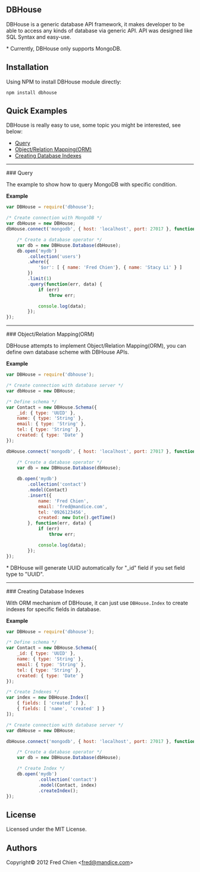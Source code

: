 DBHouse
---
DBHouse is a generic database API framework, it makes developer to be able to access any kinds of database via generic API. API was designed like SQL Syntax and easy-use.

\* Currently, DBHouse only supports MongoDB.

Installation
-
Using NPM to install DBHouse module directly:

    npm install dbhouse

Quick Examples
-

DBHouse is really easy to use, some topic you might be interested, see below:

* [Query](#quick_example_query)
* [Object/Relation Mapping(ORM)](#quick_example_orm)
* [Creating Database Indexes](#quick_example_create_database_indexes)

***

<a name="quick_example_query" />
### Query

The example to show how to query MongoDB with specific condition.

__Example__
```js
var DBHouse = require('dbhouse');

/* Create connection with MongoDB */
var dbHouse = new DBHouse;
dbHouse.connect('mongodb', { host: 'localhost', port: 27017 }, function() {

    /* Create a database operator */
    var db = new DBHouse.Database(dbHouse);
    db.open('mydb')
        .collection('users')
        .where({
            '$or': [ { name: 'Fred Chien'}, { name: 'Stacy Li' } ]
        })
        .limit(1)
        .query(function(err, data) {
            if (err)
                throw err;

            console.log(data);
        });
});
```

***

<a name="quick_example_orm" />
### Object/Relation Mapping(ORM)

DBHouse attempts to implement Object/Relation Mapping(ORM), you can define own database scheme with DBHouse APIs.

__Example__
```js
var DBHouse = require('dbhouse');

/* Create connection with database server */
var dbHouse = new DBHouse;

/* Define schema */
var Contact = new DBHouse.Schema({
    _id: { type: 'UUID' },
    name: { type: 'String' },
    email: { type: 'String' },
    tel: { type: 'String' },
    created: { type: 'Date' }
});

dbHouse.connect('mongodb', { host: 'localhost', port: 27017 }, function() {

    /* Create a database operator */
    var db = new DBHouse.Database(dbHouse);
    
    db.open('mydb')
        .collection('contact')
        .model(Contact)
        .insert({
            name: 'Fred Chien',
            email: 'fred@mandice.com',
            tel: '0926123456',
            created: new Date().getTime()
        }, function(err, data) {
            if (err)
                throw err;

            console.log(data);
        });
});
```
\* DBHouse will generate UUID automatically for "_id" field if you set field type to "UUID".

***

<a name="quick_example_create_database_indexes" />
### Creating Database Indexes

With ORM mechanism of DBHouse, it can just use `DBHouse.Index` to create indexes for specific fields in database.

__Example__
```js
var DBHouse = require('dbhouse');

/* Define schema */
var Contact = new DBHouse.Schema({
    _id: { type: 'UUID' },
    name: { type: 'String' },
    email: { type: 'String' },
    tel: { type: 'String' },
    created: { type: 'Date' }
});

/* Create Indexes */
var index = new DBHouse.Index([
    { fields: [ 'created' ] },
    { fields: [ 'name', 'created' ] }
]);

/* Create connection with database server */
var dbHouse = new DBHouse;

dbHouse.connect('mongodb', { host: 'localhost', port: 27017 }, function() {

    /* Create a database operator */
    var db = new DBHouse.Database(dbHouse);

    /* Create Index */
    db.open('mydb')
            .collection('contact')
            .model(Contact, index)
            .createIndex();
});
```

License
-
Licensed under the MIT License.

Authors
-
Copyright&copy; 2012 Fred Chien <<fred@mandice.com>>
